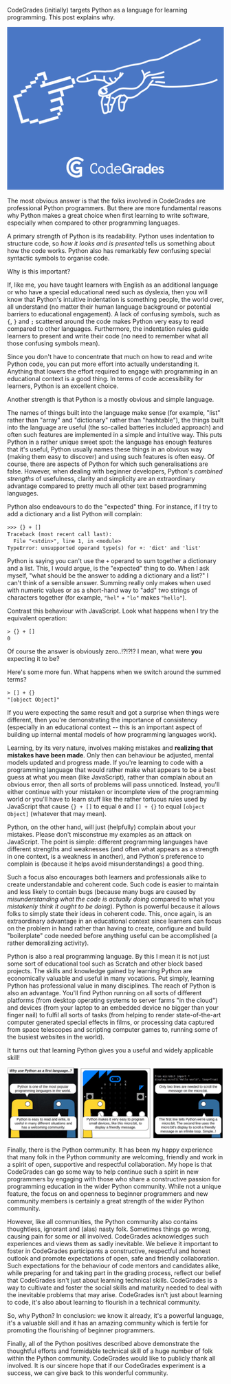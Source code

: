 <!---
.. title: Why Python?
.. slug: why-python
.. date: 2019-06-03 11:15:00 +0100
.. tags: 
.. category: 
.. link: 
.. description: 
.. type: text
.. author: Nicholas H.Tollervey
-->

CodeGrades (initially) targets Python as a language for learning programming.
This post explains why.

![Creation of Code](/images/creation_small.png)

The most obvious answer is that the folks involved in CodeGrades are
professional Python programmers. But there are more fundamental reasons why
Python makes a great choice when first learning to write software, especially
when compared to other programming languages.

A primary strength of Python is its readability. Python uses indentation
to structure code, so *how it looks and is presented* tells us something about
how the code works. Python also has remarkably few confusing special syntactic
symbols to organise code.

Why is this important?

If, like me, you have taught learners with English as an additional language or
who have a special educational need such as dyslexia, then you will know
that Python's intuitive indentation is something people, the world over, all
understand (no matter their human language background or potential barriers to
educational engagement). A lack of confusing symbols, such as `{`, `}` and `;`
scattered around the code makes Python very easy to read compared to other
languages. Furthermore, the indentation rules guide learners to present and
write their code (no need to remember what all those confusing symbols mean).

Since you don't have to concentrate that much on how to read and write Python
code, you can put more effort into actually understanding it. Anything that
lowers the effort required to engage with programming in an educational context
is a good thing. In terms of code accessibility for learners, Python is an
excellent choice.

Another strength is that Python is a mostly obvious and simple language.

The names of things built into the language make sense (for example, "list"
rather than "array" and "dictionary" rather than "hashtable"), the things
built into the language are useful (the so-called batteries included approach)
and often such features are implemented in a simple and intuitive way. This
puts Python in a rather unique sweet spot: the language has enough features
that it's useful, Python usually names these things in an obvious way (making
them easy to discover) and using such features is often easy. Of course,
there are aspects of Python for which such generalisations are false. However,
when dealing with beginner developers, Python's *combined strengths* of
usefulness, clarity and simplicity are an extraordinary advantage compared to
pretty much all other text based programming languages.

Python also endeavours to do the "expected" thing. For instance, if I try to
add a dictionary and a list Python will complain:

```text
>>> {} + []
Traceback (most recent call last):
  File "<stdin>", line 1, in <module>
TypeError: unsupported operand type(s) for +: 'dict' and 'list'
```

Python is saying you can't use the `+` operand to sum together a dictionary and
a list. This, I would argue, is the "expected" thing to do. When I ask myself,
"what should be the answer to adding a dictionary and a list?" I can't think of
a sensible answer. Summing really only makes when used with numeric values or
as a short-hand way to "add" two strings of characters together (for example,
`"hel"` + `"lo"` makes `"hello"`).

Contrast this behaviour with JavaScript. Look what happens when I try the
equivalent operation:

```text
> {} + []
0
```

Of course the answer is obviously zero..!?!?!? I mean, what were **you**
expecting it to be?

Here's some more fun. What happens when we switch around the summed terms?

```text
> [] + {}
"[object Object]"
```

If you were expecting the same result and got a surprise when things were
different, then you're demonstrating the importance of consistency (especially
in an educational context -- this is an important aspect of building
up internal mental models of how programming languages work).

Learning, by its very nature, involves making mistakes and **realizing that
mistakes have been made**. Only then can behaviour be adjusted, mental models
updated and progress made. If you're learning to code with a programming
language that would rather make what appears to be a best guess at what you
mean (like JavaScript), rather than complain about an obvious error, then all
sorts of problems will pass unnoticed. Instead, you'll either continue with
your mistaken or incomplete view of the programming world or you'll have to
learn stuff like the rather tortuous rules used by JavaScript that cause
`{} + []` to equal `0` and `[] + {}` to equal `[object Object]` (whatever that
may mean).

Python, on the other hand, will just (helpfully) complain about your mistakes.
Please don't misconstrue my examples as an attack on JavaScript. The point is
simple: different programming languages have different strengths and weaknesses
(and often what appears as a strength in one context, is a weakness in
another), and Python's preference to complain is (because it helps avoid
misunderstandings) a good thing.

Such a focus also encourages both learners and professionals alike to create
understandable and coherent code. Such code is easier to maintain and less
likely to contain bugs (because many bugs are caused by *misunderstanding what
the code is actually doing* compared to what you *mistakenly think it ought to
be doing*). Python is powerful because it allows folks to simply state their
ideas in coherent code. This, once again, is an extraordinary advantage in an
educational context since learners can focus on the problem in hand rather than
having to create, configure and build "boilerplate" code needed before anything
useful can be accomplished (a rather demoralizing activity).

Python is also a real programming language. By this I mean it is not just some
sort of educational tool such as Scratch and other block based projects. The
skills and knowledge gained by learning Python
are economically valuable and useful in many vocations. Put simply, learning
Python has professional value in many disciplines. The reach of Python is also
an advantage. You'll find Python running on all sorts of different platforms
(from desktop operating systems to server farms "in the cloud") and devices
(from your laptop to an embedded device no bigger than your finger nail) to
fulfil all sorts of tasks (from helping to render state-of-the-art computer
generated special effects in films, or processing data captured from space
telescopes and scripting computer games to, running some of the busiest
websites in the world).

It turns out that learning Python gives you a useful and widely applicable
skill!

<img src="/images/microbit.gif"/>

Finally, there is the Python community. It has been my happy experience that
many folk in the Python community are welcoming, friendly and work in a spirit
of open, supportive and respectful collaboration. My hope is that CodeGrades
can go some way to help continue such a spirit in new
programmers by engaging with those who share a constructive passion for
programming education in the wider Python community. While not a unique
feature, the focus on and openness to beginner programmers and new community
members is certainly a great strength of the wider Python community.

However, like all communities, the Python community also contains thoughtless,
ignorant and (alas) nasty folk. Sometimes things go wrong, causing pain for
some or all involved. CodeGrades acknowledges such experiences and views them
as sadly inevitable. We believe it important to foster in CodeGrades
participants a constructive, respectful and honest outlook and promote
expectations of open, safe and friendly collaboration. Such expectations for
the behaviour of code mentors and candidates alike, while preparing for and
taking part in the grading process, reflect our belief that CodeGrades isn't
just about learning technical skills. CodeGrades is a way to cultivate and
foster the social skills and maturity needed to deal with the inevitable
problems that may arise. CodeGrades isn't just about
learning to code, it's also about learning to flourish in a technical
community.

So, why Python? In conclusion: we know it already, it's a powerful language,
it's a valuable skill and it has an amazing community which is fertile for
promoting the flourishing of beginner programmers.

Finally, all of the Python positives described above demonstrate the
thoughtful efforts and formidable technical skill of a huge number of folk
within the Python community. CodeGrades would like to publicly thank all
involved. It is our sincere hope that if our CodeGrades experiment is a
success, we can give back to this wonderful community.
